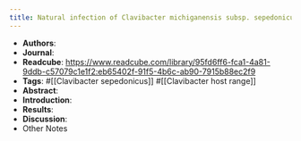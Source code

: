```yaml
---
title: Natural infection of Clavibacter michiganensis subsp. sepedonicus in tomato (Solanum tuberosum)
---
```


- **Authors**:
- **Journal**:
- **Readcube**: https://www.readcube.com/library/95fd6ff6-fca1-4a81-9ddb-c57079c1e1f2:eb65402f-91f5-4b6c-ab90-7915b88ec2f9
- **Tags**: #[[Clavibacter sepedonicus]] #[[Clavibacter host range]]
- **Abstract**:
- **Introduction**:
- **Results**:
- **Discussion**:
- Other Notes